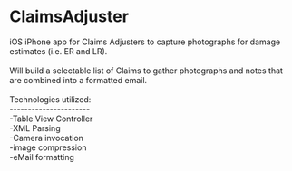 ClaimsAdjuster
==============

iOS iPhone app for Claims Adjusters to capture photographs for damage estimates (i.e. ER and LR).<br>
<br>
Will build a selectable list of Claims to gather photographs and notes that are combined into a formatted email.<br>
<br>
Technologies utilized:<br>
----------------------<br>
-Table View Controller<br>
-XML Parsing<br>
-Camera invocation<br>
-image compression<br>
-eMail formatting<br>

